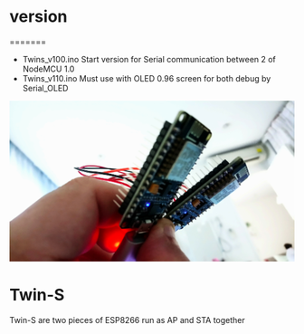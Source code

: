 # version
=======
- Twins_v100.ino  Start version for Serial communication between 2 of NodeMCU 1.0
- Twins_v110.ino  Must use with OLED 0.96 screen for both debug by Serial_OLED


![Twin-S](https://github.com/SmazControl/Twin-S/blob/master/DSC_0049.JPG?raw=true)
# Twin-S
Twin-S are two pieces of ESP8266 run as AP and STA together




